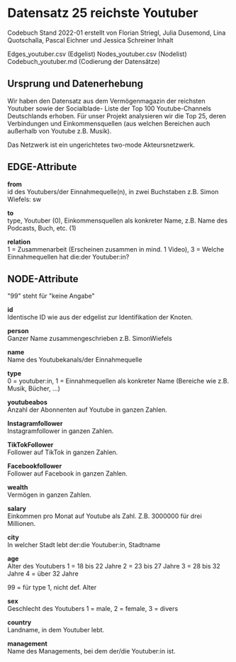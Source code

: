 # Datensatz 25 reichste Youtuber

Codebuch Stand 2022-01 erstellt von Florian Striegl, Julia Dusemond, Lina Quotschalla, Pascal Eichner und Jessica Schreiner
Inhalt

Edges_youtuber.csv (Edgelist)
Nodes_youtuber.csv (Nodelist)
Codebuch_youtuber.md (Codierung der Datensätze)

## Ursprung und Datenerhebung

Wir haben den Datensatz aus dem Vermögenmagazin der reichsten Youtuber sowie der Socialblade- Liste der Top 100 Youtube-Channels Deutschlands erhoben. Für unser Projekt analysieren wir die Top 25, deren Verbindungen und Einkommensquellen (aus welchen Bereichen auch außerhalb von Youtube z.B. Musik).

Das Netzwerk ist ein ungerichtetes two-mode Akteursnetzwerk.

## EDGE-Attribute

**from**  
id des Youtubers/der Einnahmequelle(n), in zwei Buchstaben z.B. Simon Wiefels: sw

**to**  
type, Youtuber (0), Einkommensquellen als konkreter Name, z.B. Name des Podcasts, Buch, etc. (1)

**relation**  
1 = Zusammenarbeit (Erscheinen zusammen in mind. 1 Video), 3 = Welche Einnahmequellen hat die:der Youtuber:in? 


## NODE-Attribute

"99" steht für "keine Angabe"

**id**  
Identische ID wie aus der edgelist zur Identifikation der Knoten.

**person**  
Ganzer Name zusammengeschrieben z.B. SimonWiefels

**name**  
Name des Youtubekanals/der Einnahmequelle

**type**  
0 = youtuber:in, 1 = Einnahmequellen als konkreter Name (Bereiche wie z.B. Musik, Bücher, ...)

**youtubeabos**  
Anzahl der Abonnenten auf Youtube in ganzen Zahlen.

**Instagramfollower**  
Instagramfollower in ganzen Zahlen.

**TikTokFollower**  
Follower auf TikTok in ganzen Zahlen.

**Facebookfollower**  
Follower auf Facebook in ganzen Zahlen.

**wealth**  
Vermögen in ganzen Zahlen.

**salary**  
Einkommen pro Monat auf Youtube als Zahl. Z.B. 3000000 für drei Millionen.

**city**  
In welcher Stadt lebt der:die Youtuber:in, Stadtname

**age**  
Alter des Youtubers
1 = 18 bis 22 Jahre 2 = 23 bis 27 Jahre 3 = 28 bis 32 Jahre 4 = über 32 Jahre

99 = für type 1, nicht def. Alter

**sex**  
Geschlecht des Youtubers
1 = male, 2 = female, 3 = divers

**country**   
Landname, in dem Youtuber lebt.

**management**  
Name des Managements, bei dem der/die Youtuber:in ist.


